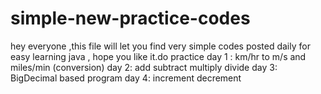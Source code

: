 # simple-new-practice-codes
hey everyone ,this file will let you find very simple codes posted daily for easy learning java , hope you like it.do practice 
day 1 : km/hr to m/s and miles/min  (conversion)
day 2: add subtract multiply divide
day 3: BigDecimal based program
day 4: increment decrement
